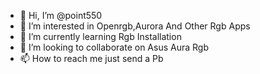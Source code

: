 - 👋 Hi, I’m @point550
- 👀 I’m interested in Openrgb,Aurora And Other Rgb Apps
- 🌱 I’m currently learning Rgb Installation
- 💞️ I’m looking to collaborate on Asus Aura Rgb
- 📫 How to reach me just send a Pb 

<!---
point550/point550 is a ✨ special ✨ repository because its `README.md` (this file) appears on your GitHub profile.
You can click the Preview link to take a look at your changes.
--->
